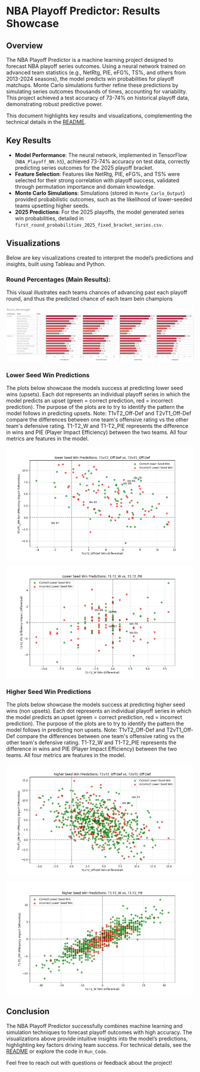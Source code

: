 # NBA Playoff Predictor: Results Showcase

## Overview
The NBA Playoff Predictor is a machine learning project designed to forecast NBA playoff series outcomes. Using a neural network trained on advanced team statistics (e.g., NetRtg, PIE, eFG%, TS%, and others from 2013-2024 seasons), the model predicts win probabilities for playoff matchups. Monte Carlo simulations further refine these predictions by simulating series outcomes thousands of times, accounting for variability. This project achieved a test accuracy of 73-74% on historical playoff data, demonstrating robust predictive power.

This document highlights key results and visualizations, complementing the technical details in the [README](README.md).

## Key Results
- **Model Performance**: The neural network, implemented in TensorFlow (`NBA_Playoff_NN.h5`), achieved 73-74% accuracy on test data, correctly predicting series outcomes for the 2025 playoff bracket.
- **Feature Selection**: Features like NetRtg, PIE, eFG%, and TS% were selected for their strong correlation with playoff success, validated through permutation importance and domain knowledge.
- **Monte Carlo Simulations**: Simulations (stored in `Monte_Carlo_Output`) provided probabilistic outcomes, such as the likelihood of lower-seeded teams upsetting higher seeds.
- **2025 Predictions**: For the 2025 playoffs, the model generated series win probabilities, detailed in `first_round_probabilities_2025_fixed_bracket_series.csv`.

## Visualizations
Below are key visualizations created to interpret the model’s predictions and insights, built using Tableau and Python.

### Round Percentages (Main Results):
This visual illustrates each teams chances of advancing past each playoff round, and thus the predicted chance of each team bein champions

![Round_Percentages](Visualizations/Round_Percentages.png)

### Lower Seed Win Predictions
The plots below showcase the models success at predicting lower seed wins (upsets). Each dot represents an individual playoff series in which the model predicts an upset (green = correct prediction, red = incorrect prediction). The purpose of the plots are to try to identify the pattern the model follows in predicting upsets. 
Note: T1vT2_Off-Def and T2vT1_Off-Def compare the differences between one team's offensive rating vs the other team's defensive rating. T1-T2_W and T1-T2_PIE represents the difference in wins and PIE (Player Impact Efficiency) between the two teams. All four metrics are features in the model.

![Lower Seed Win Predictions](Visualizations/Lower_Seed_Win_Predictions_OffvDef.png)

![Lower Seed Win Predictions](Visualizations/Lower_Seed_Win_Predictions_WvPIE.png)

### Higher Seed Win Predictions
The plots below showcase the models success at predicting higher seed wins (non upsets). Each dot represents an individual playoff series in which the model predicts an upset (green = correct prediction, red = incorrect prediction). The purpose of the plots are to try to identify the pattern the model follows in predicting non upsets. 
Note: T1vT2_Off-Def and T2vT1_Off-Def compare the differences between one team's offensive rating vs the other team's defensive rating. T1-T2_W and T1-T2_PIE represents the difference in wins and PIE (Player Impact Efficiency) between the two teams. All four metrics are features in the model.

![Higher Seed Win Predictions](Visualizations/higher_Seed_Win_Predictions_OffvDef.png)

![Higher Seed Win Predictions](Visualizations/higher_Seed_Win_Predictions_WvPIE.png)


## Conclusion
The NBA Playoff Predictor successfully combines machine learning and simulation techniques to forecast playoff outcomes with high accuracy. The visualizations above provide intuitive insights into the model’s predictions, highlighting key factors driving team success. For technical details, see the [README](README.md) or explore the code in `Run_Code`.

Feel free to reach out with questions or feedback about the project!
